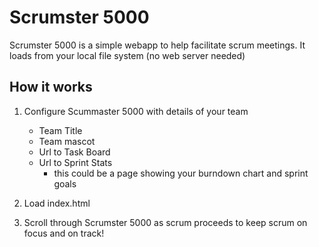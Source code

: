 # Scrumster 5000

Scrumster 5000 is a simple webapp to help facilitate scrum meetings. It loads from your local file system (no web server needed)

## How it works

1. Configure Scummaster 5000 with details of your team     
    * Team Title
    * Team mascot
    * Url to Task Board
    * Url to Sprint Stats
        * this could be a page showing your burndown chart and sprint goals

2. Load index.html

3. Scroll through Scrumster 5000 as scrum proceeds to keep scrum on focus and on track!

